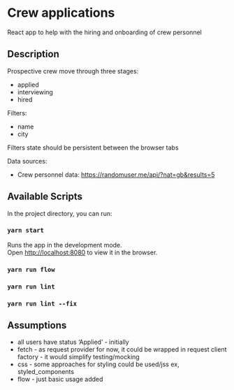#  Crew applications

React app to help with the hiring and onboarding of crew personnel

## Description

Prospective crew move through three stages:

- applied
- interviewing
- hired

Filters:
- name
- city

Filters state should be persistent between the browser tabs

Data sources:

- Crew personnel data: https://randomuser.me/api/?nat=gb&results=5

## Available Scripts

In the project directory, you can run:

### `yarn start`

Runs the app in the development mode.<br>
Open [http://localhost:8080](http://localhost:8080) to view it in the browser.

### `yarn run flow`
### `yarn run lint`
### `yarn run lint --fix`

## Assumptions

* all users have status ‘Applied’ - initially
* fetch - as request provider for now, it could be wrapped in request client factory - it would simplify testing/mocking
* css - some approaches for styling could be used/jss ex, styled_components
* flow - just basic usage added